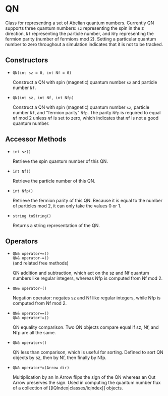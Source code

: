 # QN #

Class for representing a set of Abelian quantum numbers. Currently QN supports three quantum numbers: `sz` representing the spin in the z direction,
`Nf` representing the particle number, and `Nfp` representing the fermion parity (number of fermions mod 2). Setting a particular quantum number to 
zero throughout a simulation indicates that it is not to be tracked.

## Constructors ##

* `QN(int sz = 0, int Nf = 0)`

  Construct a QN with spin (magnetic) quantum number `sz` and particle number `Nf`. 

* `QN(int sz, int Nf, int Nfp)`

  Construct a QN with spin (magnetic) quantum number `sz`, particle number `Nf`, and "fermion parity" `Nfp`. The parity `Nfp` is 
  required to equal `Nf` mod 2 unless `Nf` is set to zero, which indicates that `Nf` is not a good quantum number.

## Accessor Methods ##

* `int sz()`

  Retrieve the spin quantum number of this QN.

* `int Nf()`

  Retrieve the particle number of this QN.

* `int Nfp()`

  Retrieve the fermion parity of this QN. Because it is equal to the number of particles mod 2, it can only take the values 0 or 1.

* `string toString()`

  Returns a string representation of the QN.

## Operators ##

* `QN& operator+=()` <br/>
  `QN& operator-=()` <br/>
  (and related free methods)

  QN addition and subtraction, which act on the sz and Nf quantum numbers like regular integers, 
  whereas Nfp is computed from Nf mod 2.

* `QN& operator-()`

  Negation operator: negates sz and Nf like regular integers, while Nfp is computed from Nf mod 2.

* `QN& operator==()` <br/>
  `QN& operator!=()`

  QN equality comparison. Two QN objects compare equal if sz, Nf, and Nfp are all the same.

* `QN& operator<()` <br/>

  QN less than comparison, which is useful for sorting. Defined to sort QN objects by sz, then by Nf, then finally by Nfp.

* `QN& operator*=(Arrow dir)`

  Multiplication by an In Arrow flips the sign of the QN whereas an Out Arrow preserves the sign. Used in computing the quantum number
  flux of a collection of [[IQIndex|classes/iqindex]] objects.

